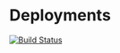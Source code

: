 # Deployments
[![Build Status](https://samrakaba.visualstudio.com/MyFirstProject/_apis/build/status/SamRakaba.Deployments?branchName=master)](https://samrakaba.visualstudio.com/MyFirstProject/_build/latest?definitionId=11&branchName=master)
